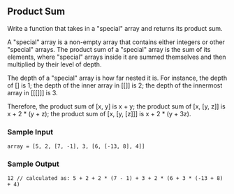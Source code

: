 
## Product Sum

Write a function that takes in a "special" array and returns its product sum.

A "special" array is a non-empty array that contains either integers or other
"special" arrays. The product sum of a "special" array is the sum of its
elements, where "special" arrays inside it are summed themselves and then
multiplied by their level of depth.

The depth of a "special" array is how far nested it is. For instance, the
depth of [] is 1; the depth of the inner array in
[[]] is 2; the depth of the innermost array in
[[[]]] is 3.

Therefore, the product sum of [x, y] is x + y; the
product sum of [x, [y, z]] is x + 2 * (y + z); the
product sum of [x, [y, [z]]] is x + 2 * (y + 3z).

### Sample Input
```
array = [5, 2, [7, -1], 3, [6, [-13, 8], 4]]
```

### Sample Output
```
12 // calculated as: 5 + 2 + 2 * (7 - 1) + 3 + 2 * (6 + 3 * (-13 + 8) + 4)
```
